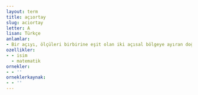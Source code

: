```yaml
---
layout: term
title: açıortay
slug: aciortay
letter: A
lisan: Türkçe
anlamlar:
- Bir açıyı, ölçüleri birbirine eşit olan iki açısal bölgeye ayıran doğru parçası
ozellikler:
- - isim
  - matematik
ornekler:
- - ''
orneklerkaynak:
- - ''
---
```

